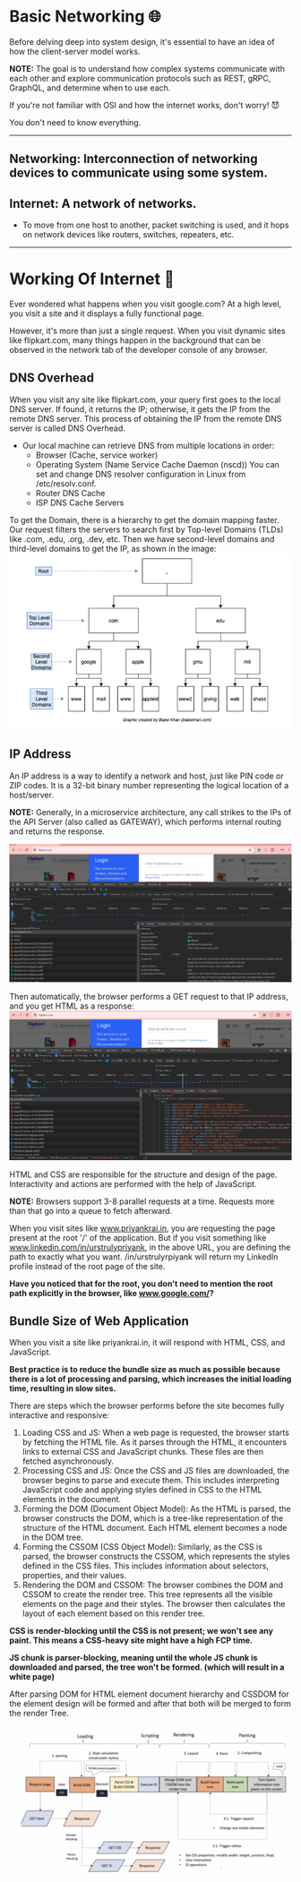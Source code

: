 # Basic Networking 🌐

Before delving deep into system design, it's essential to have an idea of how the client-server model works.

**NOTE:** The goal is to understand how complex systems communicate with each other and explore communication protocols such as REST, gRPC, GraphQL, and determine when to use each.

If you're not familiar with OSI and how the internet works, don't worry! 😈

You don't need to know everything.

---

## Networking: Interconnection of networking devices to communicate using some system.

## Internet: A network of networks.
- To move from one host to another, packet switching is used, and it hops on network devices like routers, switches, repeaters, etc.

---

# Working Of Internet 🤔

Ever wondered what happens when you visit google.com? At a high level, you visit a site and it displays a fully functional page.

However, it's more than just a single request. When you visit dynamic sites like flipkart.com, many things happen in the background that can be observed in the network tab of the developer console of any browser.

## DNS Overhead
When you visit any site like flipkart.com, your query first goes to the local DNS server. If found, it returns the IP; otherwise, it gets the IP from the remote DNS server. This process of obtaining the IP from the remote DNS server is called DNS Overhead.

- Our local machine can retrieve DNS from multiple locations in order:
  - Browser (Cache, service worker)
  - Operating System (Name Service Cache Daemon (nscd))
    You can set and change DNS resolver configuration in Linux from /etc/resolv.conf.
  - Router DNS Cache
  - ISP DNS Cache Servers

To get the Domain, there is a hierarchy to get the domain mapping faster. Our request filters the servers to search first by Top-level Domains (TLDs) like .com, .edu, .org, .dev, etc. Then we have second-level domains and third-level domains to get the IP, as shown in the image:
![DNS System](dnsTree.png)

## IP Address
An IP address is a way to identify a network and host, just like PIN code or ZIP codes. It is a 32-bit binary number representing the logical location of a host/server.

**NOTE:** Generally, in a microservice architecture, any call strikes to the IPs of the API Server (also called as GATEWAY), which performs internal routing and returns the response.

![Get Request](../images/request.png)

Then automatically, the browser performs a GET request to that IP address, and you get HTML as a response:
![Response from the server](../images/htmlResponse.png)

HTML and CSS are responsible for the structure and design of the page. Interactivity and actions are performed with the help of JavaScript.

**NOTE:** Browsers support 3-8 parallel requests at a time. Requests more than that go into a queue to fetch afterward.

When you visit sites like www.priyankrai.in, you are requesting the page present at the root '/' of the application. But if you visit something like www.linkedin.com/in/urstrulypriyank, in the above URL, you are defining the path to exactly what you want. /in/urstrulyrpiyank will return my LinkedIn profile instead of the root page of the site.

**Have you noticed that for the root, you don't need to mention the root path explicitly in the browser, like www.google.com/?**

## Bundle Size of Web Application

When you visit a site like priyankrai.in, it will respond with HTML, CSS, and JavaScript.

**Best practice is to reduce the bundle size as much as possible because there is a lot of processing and parsing, which increases the initial loading time, resulting in slow sites.**

There are steps which the browser performs before the site becomes fully interactive and responsive:

1. Loading CSS and JS: When a web page is requested, the browser starts by fetching the HTML file. As it parses through the HTML, it encounters links to external CSS and JavaScript chunks. These files are then fetched asynchronously.
2. Processing CSS and JS: Once the CSS and JS files are downloaded, the browser begins to parse and execute them. This includes interpreting JavaScript code and applying styles defined in CSS to the HTML elements in the document.
3. Forming the DOM (Document Object Model): As the HTML is parsed, the browser constructs the DOM, which is a tree-like representation of the structure of the HTML document. Each HTML element becomes a node in the DOM tree.
4. Forming the CSSOM (CSS Object Model): Similarly, as the CSS is parsed, the browser constructs the CSSOM, which represents the styles defined in the CSS files. This includes information about selectors, properties, and their values.
5. Rendering the DOM and CSSOM: The browser combines the DOM and CSSOM to create the render tree. This tree represents all the visible elements on the page and their styles. The browser then calculates the layout of each element based on this render tree.

**CSS is render-blocking until the CSS is not present; we won't see any paint. This means a CSS-heavy site might have a high FCP time.**

**JS chunk is parser-blocking, meaning until the whole JS chunk is downloaded and parsed, the tree won't be formed. (which will result in a white page)**

After parsing DOM for HTML element document hierarchy and CSSDOM for the element design will be formed and after that both will be merged to form the render Tree.

![Rendering Process](rendringProcess.png)
